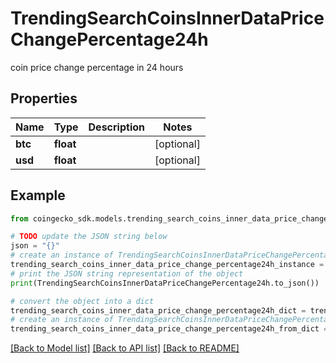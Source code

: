 # TrendingSearchCoinsInnerDataPriceChangePercentage24h

coin price change percentage in 24 hours

## Properties

Name | Type | Description | Notes
------------ | ------------- | ------------- | -------------
**btc** | **float** |  | [optional] 
**usd** | **float** |  | [optional] 

## Example

```python
from coingecko_sdk.models.trending_search_coins_inner_data_price_change_percentage24h import TrendingSearchCoinsInnerDataPriceChangePercentage24h

# TODO update the JSON string below
json = "{}"
# create an instance of TrendingSearchCoinsInnerDataPriceChangePercentage24h from a JSON string
trending_search_coins_inner_data_price_change_percentage24h_instance = TrendingSearchCoinsInnerDataPriceChangePercentage24h.from_json(json)
# print the JSON string representation of the object
print(TrendingSearchCoinsInnerDataPriceChangePercentage24h.to_json())

# convert the object into a dict
trending_search_coins_inner_data_price_change_percentage24h_dict = trending_search_coins_inner_data_price_change_percentage24h_instance.to_dict()
# create an instance of TrendingSearchCoinsInnerDataPriceChangePercentage24h from a dict
trending_search_coins_inner_data_price_change_percentage24h_from_dict = TrendingSearchCoinsInnerDataPriceChangePercentage24h.from_dict(trending_search_coins_inner_data_price_change_percentage24h_dict)
```
[[Back to Model list]](../README.md#documentation-for-models) [[Back to API list]](../README.md#documentation-for-api-endpoints) [[Back to README]](../README.md)


